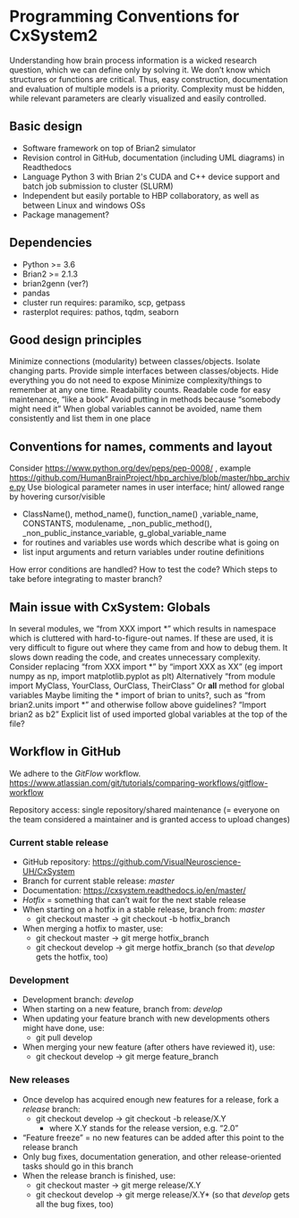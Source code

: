 # ﻿Programming Conventions for CxSystem2
Understanding how brain process information is a wicked research question, which we can define only by solving it. We don’t know which structures or functions are critical. Thus, easy construction, documentation and evaluation of multiple models is a priority. Complexity must be hidden, while relevant parameters are clearly visualized and easily controlled.

## Basic design
* Software framework on top of Brian2 simulator
* Revision control in GitHub, documentation (including UML diagrams) in Readthedocs
* Language Python 3 with Brian 2's CUDA and C++ device support and batch job submission to cluster (SLURM) 
* Independent but easily portable to HBP collaboratory, as well as between Linux and windows OSs
* Package management?

## Dependencies

* Python >= 3.6
* Brian2 >= 2.1.3
* brian2genn (ver?)
* pandas
* cluster run requires: paramiko, scp, getpass
* rasterplot requires: pathos, tqdm, seaborn

## Good design principles

Minimize connections (modularity) between classes/objects. Isolate changing parts. 
Provide simple interfaces between classes/objects. Hide everything you do not need to expose
Minimize complexity/things to remember at any one time.
Readability counts. Readable code for easy maintenance, “like a book”
Avoid putting in methods because “somebody might need it”
When global variables cannot be avoided, name them consistently and list them in one place

## Conventions for names, comments and layout 
Consider https://www.python.org/dev/peps/pep-0008/ ,
example https://github.com/HumanBrainProject/hbp_archive/blob/master/hbp_archive.py 
Use biological parameter names in user interface; hint/ allowed range by hovering cursor/visible
* ClassName(), method_name(), function_name() ,variable_name, CONSTANTS, modulename, _non_public_method(), _non_public_instance_variable, g_global_variable_name
* for routines and variables use words which describe what is going on
* list input arguments and return variables under routine definitions

How error conditions are handled?
How to test the code?
Which steps to take before integrating to master branch? 

## Main issue with CxSystem: Globals
In several modules, we “from XXX import *” which results in namespace which is cluttered with hard-to-figure-out names. If these are used, it is very difficult to figure out where they came from and how to debug them. It slows down reading the code, and creates unnecessary complexity.
Consider replacing  “from XXX import *” by “import XXX as XX” (eg import numpy as np, import matplotlib.pyplot as plt)
Alternatively “from module import MyClass, YourClass, OurClass, TheirClass”
Or __all__ method for global variables 
Maybe limiting the * import of brian to units?, such as “from brian2.units import *” and otherwise follow above guidelines? “Import brian2 as b2”
Explicit list of used imported global variables at the top of the file?



## Workflow in GitHub

We adhere to the *GitFlow* workflow.
<https://www.atlassian.com/git/tutorials/comparing-workflows/gitflow-workflow>

Repository access: single repository/shared maintenance (= everyone on the team considered a maintainer and is granted access to upload changes)

### Current stable release

* GitHub repository: <https://github.com/VisualNeuroscience-UH/CxSystem>
* Branch for current stable release: *master*
* Documentation: <https://cxsystem.readthedocs.io/en/master/>
* *Hotfix* = something that can’t wait for the next stable release
* When starting on a hotfix in a stable release, branch from: *master* 
  * git checkout master -> git checkout -b hotfix_branch
* When merging a hotfix to master, use: 
  * git checkout master -> git merge hotfix_branch
  * git checkout develop -> git merge hotfix_branch (so that *develop* gets the hotfix, too)

### Development

* Development branch: *develop*
* When starting on a new feature, branch from: *develop*
* When updating your feature branch with new developments others might have done, use:
  * git pull develop
* When merging your new feature (after others have reviewed it), use: 
  * git checkout develop -> git merge feature_branch

### New releases

* Once develop has acquired enough new features for a release, fork a *release* branch:
  * git checkout develop -> git checkout -b release/X.Y
    * where X.Y stands for the release version, e.g. “2.0”
* “Feature freeze” = no new features can be added after this point to the release branch
* Only bug fixes, documentation generation, and other release-oriented tasks should go in this branch
* When the release branch is finished, use:
  * git checkout master -> git merge release/X.Y
  * git checkout develop -> git merge release/X.Y* (so that *develop* gets all the bug fixes, too)
